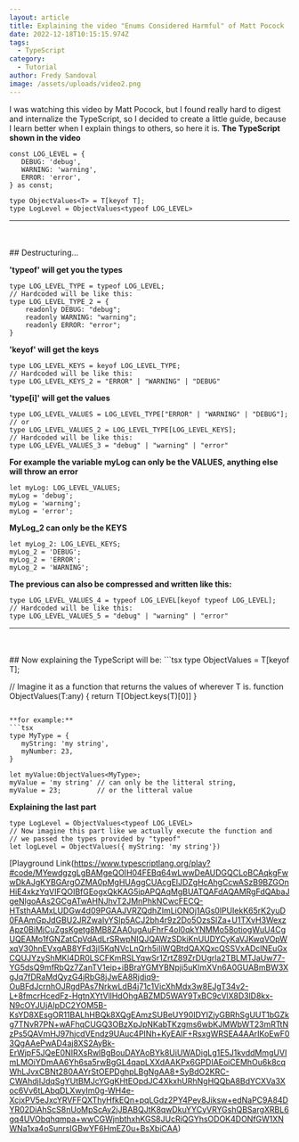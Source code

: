 ```yaml
---
layout: article
title: Explaining the video "Enums Considered Harmful" of Matt Pocock
date: 2022-12-18T10:15:15.974Z
tags:
  - TypeScript
category:
  - Tutorial
author: Fredy Sandoval
image: /assets/uploads/video2.png
---
```

I was watching this video by Matt Pocock, but I found really hard to digest and internalize the TypeScript, so I decided to create a little guide, because I learn better when I explain things to others, so here it is.
**The TypeScript shown in the video**
```tsx
const LOG_LEVEL = {
   DEBUG: 'debug',
   WARNING: 'warning',
   ERROR: 'error',
} as const;

type ObjectValues<T> = T[keyof T];
type LogLevel = ObjectValues<typeof LOG_LEVEL>
```
---
<br/>
<br/>
## Destructuring...

**'typeof' will get you the types**
```tsx
type LOG_LEVEL_TYPE = typeof LOG_LEVEL;
// Hardcoded will be like this:
type LOG_LEVEL_TYPE_2 = {
    readonly DEBUG: "debug";
    readonly WARNING: "warning";
    readonly ERROR: "error";
}
```
 **'keyof' will get the keys**
```tsx
type LOG_LEVEL_KEYS = keyof LOG_LEVEL_TYPE;
// Hardcoded will be like this:
type LOG_LEVEL_KEYS_2 = "ERROR" | "WARNING" | "DEBUG"
```

**'type[i]' will get the values**
```tsx
type LOG_LEVEL_VALUES = LOG_LEVEL_TYPE["ERROR" | "WARNING" | "DEBUG"];
// or
type LOG_LEVEL_VALUES_2 = LOG_LEVEL_TYPE[LOG_LEVEL_KEYS];
// Hardcoded will be like this:
type LOG_LEVEL_VALUES_3 = "debug" | "warning" | "error"
```
**For example the variable myLog can only be the VALUES, anything else will throw an error**
```tsx
let myLog: LOG_LEVEL_VALUES;
myLog = 'debug';
myLog = 'warning';
myLog = 'error';
```
**MyLog_2 can only be the KEYS**
```tsx
let myLog_2: LOG_LEVEL_KEYS;
myLog_2 = 'DEBUG';
myLog_2 = 'ERROR';
myLog_2 = 'WARNING';
```

**The previous can also be compressed and written like this:**
```tsx
type LOG_LEVEL_VALUES_4 = typeof LOG_LEVEL[keyof typeof LOG_LEVEL];
// Hardcoded will be like this:
type LOG_LEVEL_VALUES_5 = "debug" | "warning" | "error"
```
---
<br/>
<br/>
## Now explaining the TypeScript will be:
```tsx
type ObjectValues<T> = T[keyof T];

// Imagine it as a function that returns the values of wherever T is.
function ObjectValues(T:any) {
    return T[Object.keys(T)[0]]
}
```

**for example:**
```tsx
type MyType = {
   myString: 'my string',
   myNumber: 23,
}

let myValue:ObjectValues<MyType>;
myValue = 'my string' // can only be the litteral string,
myValue = 23;         // or the litteral value
```
**Explaining the last part**
```tsx
type LogLevel = ObjectValues<typeof LOG_LEVEL>
// Now imagine this part like we actually execute the function and 
// we passed the types provided by "typeof"
let logLevel = ObjectValues({ myString: 'my string'})
```
[Playground Link(https://www.typescriptlang.org/play?#code/MYewdgzgLgBAMgeQOIH04FEBq64wLwwDeAUDGQCLoBCAqkgFwwDkAJgKYBGArgOZMA0pMgHUAggCUAcgElJDZgHcAhgCcwASzB9BZGOnHiE4xkzYqVIFQOIBfGEogxQkKAG5ipAPQAqMgBUATQAFdAQAMRgFdQAbaJgeNlgoAAs2GCgATwAHNJhvT2JMnPhkNCwcFECQ-HTsthAAMxLUDGw4d09PGAAJVRZQdhZImLiONOj1AGs0lPUIekK65rK2yuD0FAAmGpJdGBU2JRZwaIyYSlp5ACJ2bh4r9z2Do5OzsSlZa+U1TXvH3WexzApz0BiMjCuZgsKgetg8MB8ZAA0ugAuFhrF4ol0qkYNMMo58otiogWuU4CgUQEAMo1fGNZatCpVdAdLrSRwpNIQJQAWzSDkiKnUUDYCyKaVJKwqVOpWxqV30hnEVxgAB8YFd3jI5KqNVcLnQrh5iIiWQBtdQAXQxcQSSVxADclNEuGxCQUJYzyShMKI4DR0LSCFKmRSLYqwSr1ZrtZ89ZrDUgrla2TBLMTJaUw77-YG5dsQ9mfRbQz7ZanTV1eip+iBBraYGMYBNpji5uKlmXVn6A0GUABmBW3XgJq7fDRaMdQyzG4jRbG8jJwEA8Rjdiq9-OuBFdJcrnhOJRgdPAs7NrkwLdB4j71c1VicXhMdx3w8EJgT34v2-L+8fmcrHcedFz-HgtnXYtVllHdOhgABZMD5WAY9TxBC9cVlX8D3lD8kx-N9cOYJUjAIpDC2YOM5B-KsYD8XEsgOR11BALhHBQk8XQgEAmzSUBeUY90IDYIZjyGBRhSgUUT1bGZkg7TNvR7PN+wAFhqCUGQ3OBzXpJpNKabTKzgms6wbKJMWbWT23mRTtNzPs5QAVmHJ97hjcdVEndz9UAuc4PINh+KyEAIF+RsxgWRSEA4AArIKoEwF03QgAAePwAD4aj8XS2AyBk-ErWjpF5JQeE0NIRXsRwlBgBouDAYAoBYk8UiUWADigLg1E5J1kvddMmgUVImLMOiYDmAA6Yh6sa5rwBgGL4qapLXXdAAKPx6GPDIAEoiCEMhOu6k8cqWhLJvxCBNt280AAYrStOEPDghpLBgNgAA8+SyBdO2KRC-CWAhdjIJdqSgYUtBMJcYGgKHtEOpdJC4XkxhURhNgHQQbA8BdYCXVa3Xoc6Vv6tLAbqDLXwyIm0g-WH4e-XcjxPV5eJxcYRVFFQXThyHfkEQn+pqLGdz2PY4Pey8Jiksw+edNaPC9A84DYR02DiAhScS8nUoMpScAy2jJBABQJtK8qwDkuYYCyVRYGshQBSargXRBL6gq4UVObqhqmpa+wwCGWjnbthxhKGS8JUcRiQGYhsODOK4DONfGW1XNWNa1xa4oSunrsIGBwYF6HmEZ0u+BsXbiCAA)